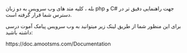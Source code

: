 <p>بله ، کلیه متد های وب سرویس به دو زبان php و C# جهت راهنمایی دقیق تر در دسترس شما قرار گرفته است.</p><p>برای این منظور شما از طریق لینک زیر میتوانید به وب سرویس پیامک آموت درسی داشته باشید:</p><p>https://doc.amootsms.com/Documentation</p>